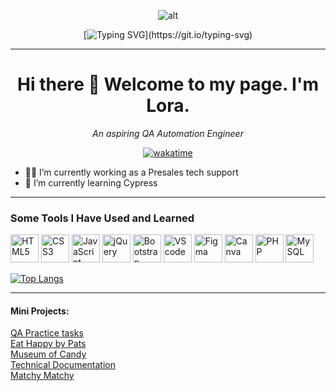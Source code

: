 <!--
**eiramarol/eiramarol** is a ✨ _special_ ✨ repository because its `README.md` (this file) appears on your GitHub profile.

Here are some ideas to get you started:
-->


<div align="center">

![alt](https://media.giphy.com/media/QuDgW7dXQfCZiWVXD4/giphy.gif)


[![Typing SVG](https://readme-typing-svg.herokuapp.com?font=Satisfy&size=28&pause=2000&color=17FFEE&background=FF1AA500&width=435&lines=I'm+A+Work+In+Progress.+.+.;getting+to+my+goal+a+little+at+a+time+.+.+.)](https://git.io/typing-svg)

</div>

---

<div align = "center">
  
# Hi there 👋 Welcome to my page.  I'm Lora. 
*An aspiring QA Automation Engineer*

[![wakatime](https://wakatime.com/badge/user/01eeb911-497f-4b0d-8750-53be28b810a2.svg)](https://wakatime.com/@01eeb911-497f-4b0d-8750-53be28b810a2)
</div>

<!-- - 🤔 I’m looking for help with trying to find my first software engineering job in this current job climate. -->
- 👩‍💻 I’m currently working as a Presales tech support
- 🌱 I’m currently learning Cypress


---
### Some Tools I Have Used and Learned

<p align="left">
<img src="https://cdn.jsdelivr.net/gh/devicons/devicon/icons/html5/html5-original.svg" width=45 height=45 alt="HTML5"  />
<img src="https://cdn.jsdelivr.net/gh/devicons/devicon/icons/css3/css3-original.svg" width=45 height=45 alt="CSS3"  />
<img src="https://cdn.jsdelivr.net/gh/devicons/devicon/icons/javascript/javascript-original.svg" width=45 height=45 alt="JavaScript"  />
<img src="https://cdn.jsdelivr.net/gh/devicons/devicon/icons/jquery/jquery-original-wordmark.svg" width=45 height=45 alt="jQuery" />
<img src="https://cdn.jsdelivr.net/gh/devicons/devicon/icons/bootstrap/bootstrap-original.svg" width=45 height=45 alt="Bootstrap"  />
<img src="https://cdn.jsdelivr.net/gh/devicons/devicon/icons/vscode/vscode-original.svg" width=45 height=45 alt="VScode" />
<img src="https://cdn.jsdelivr.net/gh/devicons/devicon/icons/figma/figma-original.svg" width=45 height=45 alt="Figma" />
<img src="https://cdn.jsdelivr.net/gh/devicons/devicon/icons/canva/canva-original.svg" width=45 height=45 alt="Canva" />
<img src="https://cdn.jsdelivr.net/gh/devicons/devicon/icons/php/php-original.svg" width=45 height=45 alt="PHP" />
<img src="https://cdn.jsdelivr.net/gh/devicons/devicon/icons/mysql/mysql-original-wordmark.svg"  width=45 height=45 alt="MySQL"/>
          
<!-- <img src="https://cdn.jsdelivr.net/gh/devicons/devicon/icons/wordpress/wordpress-original.svg" width=45 height=45 alt="wordpress" /> -->
            
</p>          

<div align = "left">
</div>
  
[![Top Langs](https://github-readme-stats.vercel.app/api/top-langs/?username=eiramarol&hide_progress=true)](https://github.com/eiramarol/github-readme-stats)

---
 #### Mini Projects:<be >
  [QA Practice tasks](https://github.com/eiramarol/SoftwareTesting/)<br />
 [Eat Happy by Pats](https://eiramarol.github.io/EatHappyByPats/) <br />
 [Museum of Candy](https://eiramarol.github.io/MuseumOfCandy/) <br />
 [Technical Documentation](https://eiramarol.github.io/TechnicalDocumentation/) <br />
 [Matchy Matchy](https://eiramarol.github.io/MatchyMatchy/) <br />

<!--
[Frontend Mentor - Product preview card component](https://www.frontendmentor.io/solutions/productpreviewcard-1G-fMtF2Qm) <br >
[Freecodecamp - Product Landing page](https://eiramarol.github.io/product-landing) <br />
 -->
